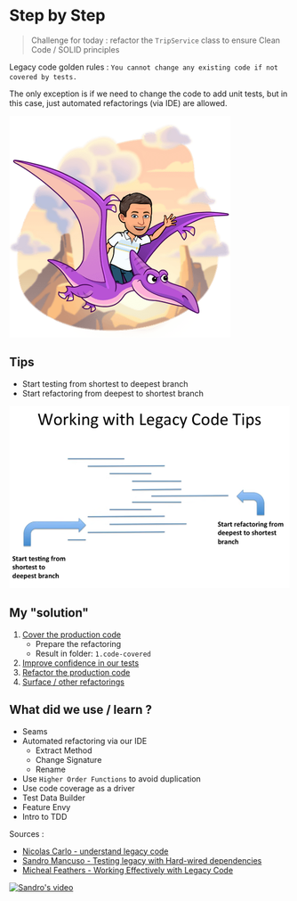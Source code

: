 # Step by Step
> Challenge for today : refactor the `TripService` class to ensure Clean Code / SOLID principles

Legacy code golden rules :
`You cannot change any existing code if not covered by tests.`

The only exception is if we need to change the code to add unit tests, but in this case, just automated refactorings (via IDE) are allowed.

![Legacy code refactoring](../img/legacy-code-refactoring.png)

## Tips
- Start testing from shortest to deepest branch
- Start refactoring from deepest to shortest branch

![Working with Legacy Code Tips](../img/tips.png)

## My "solution"
1. [Cover the production code](steps/1.cover-the-code.md)
   - Prepare the refactoring
   - Result in folder: `1.code-covered`
2. [Improve confidence in our tests](steps/2.mutate-some-code.md)
3. [Refactor the production code](steps/3.refactoring.md)
4. [Surface / other refactorings](steps/3.other-refactorings.md)

## What did we use / learn ?
- Seams
- Automated refactoring via our IDE
  - Extract Method
  - Change Signature
  - Rename
- Use `Higher Order Functions` to avoid duplication
- Use code coverage as a driver
- Test Data Builder
- Feature Envy
- Intro to TDD

Sources : 
- [Nicolas Carlo - understand legacy code](https://understandlegacycode.com/blog/key-points-of-working-effectively-with-legacy-code/#identify-seams-to-break-your-code-dependencies)
- [Sandro Mancuso - Testing legacy with Hard-wired dependencies](https://www.codurance.com/publications/2011/07/16/testing-legacy-hard-wired-dependencies)
- [Micheal Feathers - Working Effectively with Legacy Code](https://www.oreilly.com/library/view/working-effectively-with/0131177052/)

<a href="https://youtu.be/LSqbXorkyfQ" rel="Sandro's video">![Sandro's video](../../img/video.png)</a>